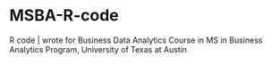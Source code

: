 MSBA-R-code
===========

R code | wrote for Business Data Analytics Course in MS in Business Analytics Program, University of Texas at Austin
